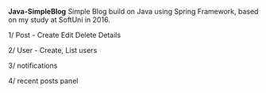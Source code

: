 **Java-SimpleBlog**
Simple Blog build on Java using Spring Framework, based on my study at SoftUni in 2016.

1/ Post - Create Edit Delete Details

2/ User - Create, List users

3/ notifications

4/ recent posts panel
